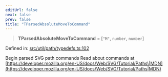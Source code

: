 ```yaml
---
editUrl: false
next: false
prev: false
title: "TParsedAbsoluteMoveToCommand"
---
```


> **TParsedAbsoluteMoveToCommand** = \[`"M"`, `number`, `number`\]

Defined in: [src/util/path/typedefs.ts:102](https://github.com/fabricjs/fabric.js/blob/e114448a1bce9b68a3e1bba337bc0c83a35c1aa5/src/util/path/typedefs.ts#L102)

Begin parsed SVG path commands
Read about commands at [https://developer.mozilla.org/en-US/docs/Web/SVG/Tutorial/Paths\|MDN](https://developer.mozilla.org/en-US/docs/Web/SVG/Tutorial/Paths|MDN)
